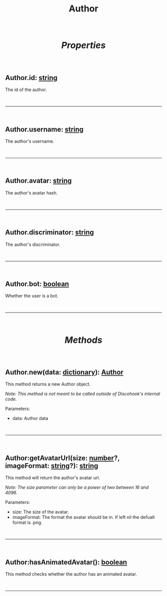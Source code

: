 # <p align = "center">**Author**</p>

<br>

# <p align = "center">*Properties*</p>

<br>

## Author.id: [string](https://create.roblox.com/docs/scripting/luau/strings)
The id of the author.

<br>
<hr>
<br>

## **Author.username**: [string](https://create.roblox.com/docs/scripting/luau/strings)
The author's username.

<br>
<hr>
<br>

## **Author.avatar**: [string](https://create.roblox.com/docs/scripting/luau/strings)
The author's avatar hash.

<br>
<hr>
<br>

## **Author.discriminator**: [string](https://create.roblox.com/docs/scripting/luau/strings)
The author's discriminator.

<br>
<hr>
<br>

## **Author.bot**: [boolean](https://create.roblox.com/docs/scripting/luau/booleans)
Whether the user is a bot.

<br>
<hr>
<br>

# <p align = "center">*Methods*</p>

<br>

## **Author.new**(data: [dictionary](https://create.roblox.com/docs/scripting/luau/tables#dictionaries)): [Author](docs/Author.md)
This method returns a new Author object.

*Note: This method is not meant to be called outside of Discohook's internal code.*

Parameters:

- data: Author data

<br>
<hr>
<br>

## **Author:getAvatarUrl**(size: [number](https://create.roblox.com/docs/scripting/luau/numbers)?, imageFormat: [string](https://create.roblox.com/docs/scripting/luau/strings)?): [string](https://create.roblox.com/docs/scripting/luau/strings)
This method will return the author's avatar url.

*Note: The size parameter can only be a power of two between 16 and 4096.*

Parameters:

- size: The size of the avatar.
- imageFormat: The format the avatar should be in. If left nil the defualt format is .png.

<br>
<hr>
<br>

## **Author:hasAnimatedAvatar**(): [boolean](https://create.roblox.com/docs/scripting/luau/booleans)
This method checks whether the author has an animated avatar.

<br>
<hr>
<br>